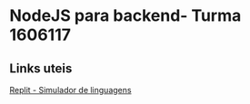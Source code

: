 # NodeJS para backend- Turma 1606117


## Links uteis

[Replit - Simulador de linguagens](https://replit.com)